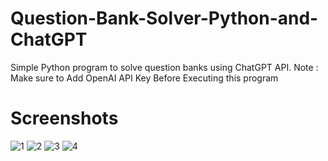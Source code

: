 # Question-Bank-Solver-Python-and-ChatGPT

Simple Python program to solve question banks using ChatGPT API.
Note : Make sure to Add OpenAI API Key Before Executing this program 

# Screenshots

![1](https://user-images.githubusercontent.com/62198074/220728650-a2c4f455-ad04-41f2-b9b2-27ff6686ccb3.png)
![2](https://user-images.githubusercontent.com/62198074/220728774-220fe3ff-209c-43fb-a229-15e2a83fbfa9.png)
![3](https://user-images.githubusercontent.com/62198074/220728874-ff38f823-3874-4731-9cdc-702ebdc382c3.png)
![4](https://user-images.githubusercontent.com/62198074/220728965-37ee700e-1029-4940-b233-ec89ffd03753.png)

